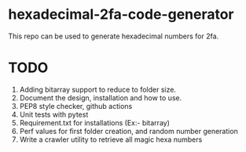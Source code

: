 # hexadecimal-2fa-code-generator
This repo can be used to generate hexadecimal numbers for 2fa.

# TODO
1. Adding bitarray support to reduce to folder size.
2. Document the design, installation and how to use.
3. PEP8 style checker, github actions
4. Unit tests with pytest
5. Requirement.txt for installations (Ex:- bitarray)
6. Perf values for first folder creation, and random number generation
7. Write a crawler utility to retrieve all magic hexa numbers